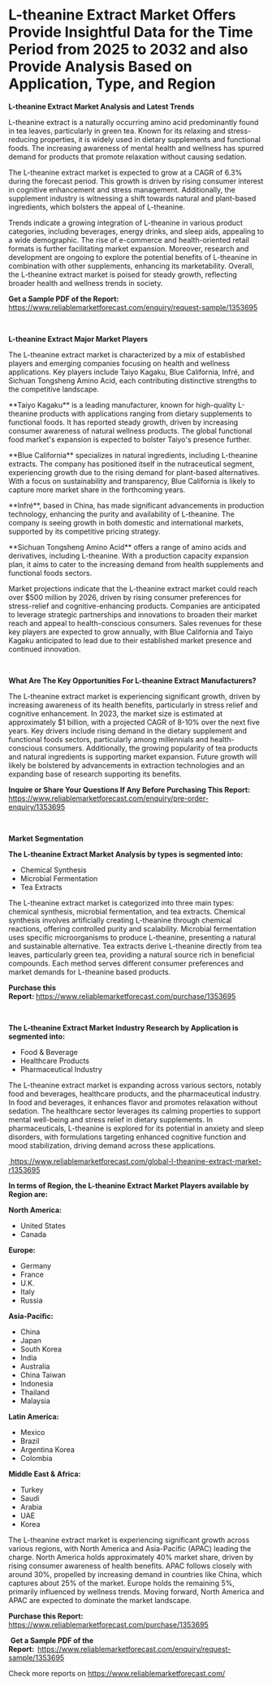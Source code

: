 <p><h1>L-theanine Extract Market Offers Provide Insightful Data for the Time Period from 2025 to 2032 and also Provide Analysis Based on Application, Type, and Region</h1></p><p><strong>L-theanine Extract Market Analysis and Latest Trends</strong></p>
<p><p>L-theanine extract is a naturally occurring amino acid predominantly found in tea leaves, particularly in green tea. Known for its relaxing and stress-reducing properties, it is widely used in dietary supplements and functional foods. The increasing awareness of mental health and wellness has spurred demand for products that promote relaxation without causing sedation.</p><p>The L-theanine extract market is expected to grow at a CAGR of 6.3% during the forecast period. This growth is driven by rising consumer interest in cognitive enhancement and stress management. Additionally, the supplement industry is witnessing a shift towards natural and plant-based ingredients, which bolsters the appeal of L-theanine. </p><p>Trends indicate a growing integration of L-theanine in various product categories, including beverages, energy drinks, and sleep aids, appealing to a wide demographic. The rise of e-commerce and health-oriented retail formats is further facilitating market expansion. Moreover, research and development are ongoing to explore the potential benefits of L-theanine in combination with other supplements, enhancing its marketability. Overall, the L-theanine extract market is poised for steady growth, reflecting broader health and wellness trends in society.</p></p>
<p><strong>Get a Sample PDF of the Report:&nbsp;</strong> <a href="https://www.reliablemarketforecast.com/enquiry/request-sample/1353695?utm_campaign=2268&utm_medium=2&utm_source=Github&utm_content=ia&utm_term=15022025&utm_id=l-theanine-extract">https://www.reliablemarketforecast.com/enquiry/request-sample/1353695</a></p>
<p>&nbsp;</p>
<p><strong>L-theanine Extract Major Market Players</strong></p>
<p><p>The L-theanine extract market is characterized by a mix of established players and emerging companies focusing on health and wellness applications. Key players include Taiyo Kagaku, Blue California, Infré, and Sichuan Tongsheng Amino Acid, each contributing distinctive strengths to the competitive landscape.</p><p>**Taiyo Kagaku** is a leading manufacturer, known for high-quality L-theanine products with applications ranging from dietary supplements to functional foods. It has reported steady growth, driven by increasing consumer awareness of natural wellness products. The global functional food market's expansion is expected to bolster Taiyo's presence further.</p><p>**Blue California** specializes in natural ingredients, including L-theanine extracts. The company has positioned itself in the nutraceutical segment, experiencing growth due to the rising demand for plant-based alternatives. With a focus on sustainability and transparency, Blue California is likely to capture more market share in the forthcoming years.</p><p>**Infré**, based in China, has made significant advancements in production technology, enhancing the purity and availability of L-theanine. The company is seeing growth in both domestic and international markets, supported by its competitive pricing strategy.</p><p>**Sichuan Tongsheng Amino Acid** offers a range of amino acids and derivatives, including L-theanine. With a production capacity expansion plan, it aims to cater to the increasing demand from health supplements and functional foods sectors.</p><p>Market projections indicate that the L-theanine extract market could reach over $500 million by 2026, driven by rising consumer preferences for stress-relief and cognitive-enhancing products. Companies are anticipated to leverage strategic partnerships and innovations to broaden their market reach and appeal to health-conscious consumers. Sales revenues for these key players are expected to grow annually, with Blue California and Taiyo Kagaku anticipated to lead due to their established market presence and continued innovation.</p></p>
<p>&nbsp;</p>
<p><strong>What Are The Key Opportunities For L-theanine Extract Manufacturers?</strong></p>
<p><p>The L-theanine extract market is experiencing significant growth, driven by increasing awareness of its health benefits, particularly in stress relief and cognitive enhancement. In 2023, the market size is estimated at approximately $1 billion, with a projected CAGR of 8-10% over the next five years. Key drivers include rising demand in the dietary supplement and functional foods sectors, particularly among millennials and health-conscious consumers. Additionally, the growing popularity of tea products and natural ingredients is supporting market expansion. Future growth will likely be bolstered by advancements in extraction technologies and an expanding base of research supporting its benefits.</p></p>
<p><strong>Inquire or Share Your Questions If Any Before Purchasing This Report:</strong> <a href="https://www.reliablemarketforecast.com/enquiry/pre-order-enquiry/1353695?utm_campaign=2268&utm_medium=2&utm_source=Github&utm_content=ia&utm_term=15022025&utm_id=l-theanine-extract">https://www.reliablemarketforecast.com/enquiry/pre-order-enquiry/1353695</a></p>
<p>&nbsp;</p>
<p><strong>Market Segmentation</strong></p>
<p><strong>The L-theanine Extract Market Analysis by types is segmented into:</strong></p>
<p><ul><li>Chemical Synthesis</li><li>Microbial Fermentation</li><li>Tea Extracts</li></ul></p>
<p><p>The L-theanine extract market is categorized into three main types: chemical synthesis, microbial fermentation, and tea extracts. Chemical synthesis involves artificially creating L-theanine through chemical reactions, offering controlled purity and scalability. Microbial fermentation uses specific microorganisms to produce L-theanine, presenting a natural and sustainable alternative. Tea extracts derive L-theanine directly from tea leaves, particularly green tea, providing a natural source rich in beneficial compounds. Each method serves different consumer preferences and market demands for L-theanine based products.</p></p>
<p><strong>Purchase this Report:&nbsp;</strong><a href="https://www.reliablemarketforecast.com/purchase/1353695?utm_campaign=2268&utm_medium=2&utm_source=Github&utm_content=ia&utm_term=15022025&utm_id=l-theanine-extract">https://www.reliablemarketforecast.com/purchase/1353695</a></p>
<p>&nbsp;</p>
<p><strong>The L-theanine Extract Market Industry Research by Application is segmented into:</strong></p>
<p><ul><li>Food & Beverage</li><li>Healthcare Products</li><li>Pharmaceutical Industry</li></ul></p>
<p><p>The L-theanine extract market is expanding across various sectors, notably food and beverages, healthcare products, and the pharmaceutical industry. In food and beverages, it enhances flavor and promotes relaxation without sedation. The healthcare sector leverages its calming properties to support mental well-being and stress relief in dietary supplements. In pharmaceuticals, L-theanine is explored for its potential in anxiety and sleep disorders, with formulations targeting enhanced cognitive function and mood stabilization, driving demand across these applications.</p></p>
<p><a href="https://www.reliablemarketforecast.com/global-l-theanine-extract-market-r1353695?utm_campaign=2268&utm_medium=2&utm_source=Github&utm_content=ia&utm_term=15022025&utm_id=l-theanine-extract">&nbsp;https://www.reliablemarketforecast.com/global-l-theanine-extract-market-r1353695</a></p>
<p><strong>In terms of Region, the L-theanine Extract Market Players available by Region are:</strong></p>
<p>
    <p> <strong> North America: </strong>
        <ul>
            <li>United States</li>
            <li>Canada</li>
        </ul>
        </p> 
    <p> <strong> Europe: </strong>
        <ul>
            <li>Germany</li>
            <li>France</li>
            <li>U.K.</li>
            <li>Italy</li>
            <li>Russia</li>
        </ul>
        </p> 
    <p> <strong> Asia-Pacific: </strong>
        <ul>
            <li>China</li>
            <li>Japan</li>
            <li>South Korea</li>
            <li>India</li>
            <li>Australia</li>
            <li>China Taiwan</li>
            <li>Indonesia</li>
            <li>Thailand</li>
            <li>Malaysia</li>
        </ul>
        </p> 
    <p> <strong> Latin America: </strong>
        <ul>
            <li>Mexico</li>
            <li>Brazil</li>
            <li>Argentina Korea</li>
            <li>Colombia</li>
        </ul>
        </p> 
    <p> <strong> Middle East & Africa: </strong>
        <ul>
            <li>Turkey</li>
            <li>Saudi</li>
            <li>Arabia</li>
            <li>UAE</li>
            <li>Korea</li>
        </ul>
    </p>
    </p>
<p><p>The L-theanine extract market is experiencing significant growth across various regions, with North America and Asia-Pacific (APAC) leading the charge. North America holds approximately 40% market share, driven by rising consumer awareness of health benefits. APAC follows closely with around 30%, propelled by increasing demand in countries like China, which captures about 25% of the market. Europe holds the remaining 5%, primarily influenced by wellness trends. Moving forward, North America and APAC are expected to dominate the market landscape.</p></p>
<p><strong>Purchase this Report: </strong><a href="https://www.reliablemarketforecast.com/purchase/1353695?utm_campaign=2268&utm_medium=2&utm_source=Github&utm_content=ia&utm_term=15022025&utm_id=l-theanine-extract">https://www.reliablemarketforecast.com/purchase/1353695</a></p>
<p>&nbsp;<strong>Get a Sample PDF of the Report:&nbsp;&nbsp;</strong><a href="https://www.reliablemarketforecast.com/enquiry/request-sample/1353695?utm_campaign=2268&utm_medium=2&utm_source=Github&utm_content=ia&utm_term=15022025&utm_id=l-theanine-extract">https://www.reliablemarketforecast.com/enquiry/request-sample/1353695</a></p>
<p><strong></strong></p>
<p>Check more reports on <a href="https://www.reliablemarketforecast.com/?utm_campaign=2268&utm_medium=2&utm_source=Github&utm_content=ia&utm_term=15022025&utm_id=l-theanine-extract">https://www.reliablemarketforecast.com/</a></p>